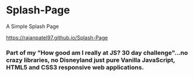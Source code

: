 # Splash-Page
A Simple Splash Page

https://rajanpatel97.github.io/Splash-Page

### Part of my "How good am I really at JS? 30 day challenge"...no crazy libraries, no Disneyland just pure Vanilla JavaScript, HTML5 and CSS3 responsive web applications.

